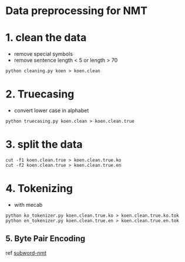 # Data preprocessing for NMT

# 1. clean the data
- remove special symbols
- remove sentence length < 5 or length > 70
```
python cleaning.py koen > koen.clean
```

# 2. Truecasing
- convert lower case in alphabet
```
python truecasing.py koen.clean > koen.clean.true
```

# 3. split the data
```
cut -f1 koen.clean.true > koen.clean.true.ko
cut -f2 koen.clean.true > koen.clean.true.en

```

# 4. Tokenizing
- with mecab
```
python ko_tokenizer.py koen.clean.true.ko > koen.clean.true.ko.tok
python en_tokenizer.py koen.clean.true.en > koen.clean.true.en.tok
```

## 5. Byte Pair Encoding
ref [subword-nmt](https://github.com/rsennrich/subword-nmt)
